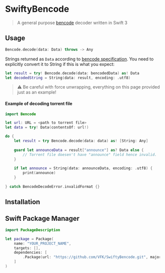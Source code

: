 # SwiftyBencode

> A general purpose [bencode](https://en.wikipedia.org/wiki/Bencode) decoder written in Swift 3

## Usage
```swift
Bencode.decode(data: Data) throws -> Any
```

Strings returned as `Data` according to [bencode specification](https://wiki.theory.org/BitTorrentSpecification#Bencoding). 
You need to explicitly convert it to String if this is what you expect:

```swift
let result = try! Bencode.decode(data: bencodedData) as! Data
let decodedString = String(data: result, encoding: .utf8)
```

> ⚠️ Be careful with force unwrapping, everything on this page provided just  as an example!

#### Example of decoding torrent file
```swift
import Bencode

let url: URL = <path to torrent file>
let data = try! Data(contentsOf: url!)

do {
    let result = try Bencode.decode(data: data) as! [String: Any]
    
    guard let announceData = result["announce"] as? Data else {
        // Torrent file doesen't have "announce" field hence invalid.
    }
    
    if let announce = String(data: announceData, encoding: .utf8) {
        print(announce)
    }
    
} catch BencodeDecodeError.invalidFormat {}
```

## Installation
## Swift Package Manager

```swift
import PackageDescription

let package = Package(
    name: "YOUR_PROJECT_NAME",
    targets: [],
    dependencies: [
        .Package(url: "https://github.com/VFK/SwiftyBencode.git", majorVersion: 0, minor: 1),
    ]
)
```
